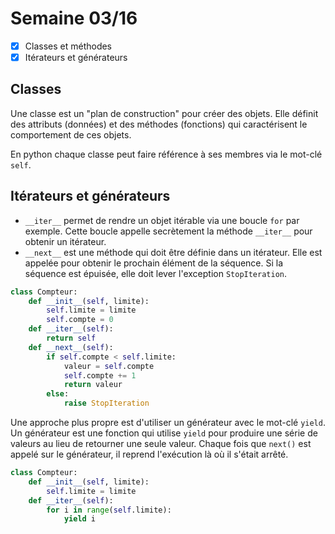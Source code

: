 # Semaine 03/16

- [x] Classes et méthodes
- [x] Itérateurs et générateurs

## Classes

Une classe est un "plan de construction" pour créer des objets. Elle définit des attributs (données) et des méthodes (fonctions) qui caractérisent le comportement de ces objets.

En python chaque classe peut faire référence à ses membres via le mot-clé `self`.

## Itérateurs et générateurs

- `__iter__` permet de rendre un objet itérable via une boucle `for` par exemple. Cette boucle appelle secrètement la méthode `__iter__` pour obtenir un itérateur.
- `__next__` est une méthode qui doit être définie dans un itérateur. Elle est appelée pour obtenir le prochain élément de la séquence. Si la séquence est épuisée, elle doit lever l'exception `StopIteration`.

```python
class Compteur:
    def __init__(self, limite):
        self.limite = limite
        self.compte = 0
    def __iter__(self):
        return self
    def __next__(self):
        if self.compte < self.limite:
            valeur = self.compte
            self.compte += 1
            return valeur
        else:
            raise StopIteration
```

Une approche plus propre est d'utiliser un générateur avec le mot-clé `yield`. Un générateur est une fonction qui utilise `yield` pour produire une série de valeurs au lieu de retourner une seule valeur. Chaque fois que `next()` est appelé sur le générateur, il reprend l'exécution là où il s'était arrêté.

```python
class Compteur:
    def __init__(self, limite):
        self.limite = limite
    def __iter__(self):
        for i in range(self.limite):
            yield i
```
